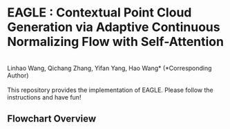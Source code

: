 # EAGLE : Contextual Point Cloud Generation via Adaptive Continuous Normalizing Flow with Self-Attention
<br>
Linhao Wang, 
Qichang Zhang, 
Yifan Yang, 
Hao Wang*
(*Corresponding Author)
<br>
<br>
This repository provides the implementation of EAGLE. Please follow the instructions and have fun!


## Flowchart Overview

